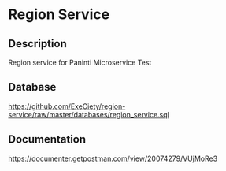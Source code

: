 # Region Service

## Description

Region service for Paninti Microservice Test

## Database
https://github.com/ExeCiety/region-service/raw/master/databases/region_service.sql

## Documentation
https://documenter.getpostman.com/view/20074279/VUjMoRe3